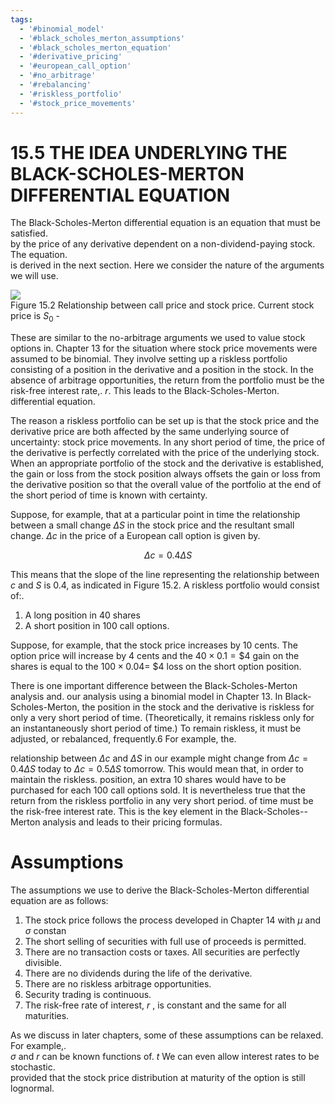 ```yaml
---
tags:
  - '#binomial_model'
  - '#black_scholes_merton_assumptions'
  - '#black_scholes_merton_equation'
  - '#derivative_pricing'
  - '#european_call_option'
  - '#no_arbitrage'
  - '#rebalancing'
  - '#riskless_portfolio'
  - '#stock_price_movements'
---
```

# 15.5 THE IDEA UNDERLYING THE BLACK-SCHOLES-MERTON DIFFERENTIAL EQUATION  

The Black-Scholes-Merton differential equation is an equation that must be satisfied.   
by the price of any derivative dependent on a non-dividend-paying stock. The equation.   
is derived in the next section. Here we consider the nature of the arguments we will use.  

![](images/0276c5487a98bec521c3da68a6041843f9b3d6db416eb51ec7f9953fb93aa80b.jpg)  
Figure 15.2 Relationship between call price and stock price. Current stock price is $S_{0}$ -  

These are similar to the no-arbitrage arguments we used to value stock options in. Chapter 13 for the situation where stock price movements were assumed to be binomial. They involve setting up a riskless portfolio consisting of a position in the derivative and a position in the stock. In the absence of arbitrage opportunities, the return from the portfolio must be the risk-free interest rate,. $r.$ This leads to the Black-Scholes-Merton. differential equation.  

The reason a riskless portfolio can be set up is that the stock price and the derivative price are both affected by the same underlying source of uncertainty: stock price movements. In any short period of time, the price of the derivative is perfectly correlated with the price of the underlying stock. When an appropriate portfolio of the stock and the derivative is established, the gain or loss from the stock position always offsets the gain or loss from the derivative position so that the overall value of the portfolio at the end of the short period of time is known with certainty.  

Suppose, for example, that at a particular point in time the relationship between a small change $\Delta S$ in the stock price and the resultant small change. $\Delta c$ in the price of a European call option is given by.  

$$
\Delta c=0.4\Delta S
$$  

This means that the slope of the line representing the relationship between $c$ and $S$ is 0.4, as indicated in Figure 15.2. A riskless portfolio would consist of:.  

1. A long position in 40 shares   
2. A short position in 100 call options.  

Suppose, for example, that the stock price increases by 10 cents. The option price will increase by 4 cents and the $40\times0.1=\$4$ gain on the shares is equal to the $100\times0.04=$ $\$4$ loss on the short option position.  

There is one important difference between the Black-Scholes-Merton analysis and. our analysis using a binomial model in Chapter 13. In Black-Scholes-Merton, the position in the stock and the derivative is riskless for only a very short period of time. (Theoretically, it remains riskless only for an instantaneously short period of time.) To remain riskless, it must be adjusted, or rebalanced, frequently.6 For example, the.  

relationship between $\Delta c$ and $\Delta S$ in our example might change from $\Delta c=0.4\Delta S$ today to $\Delta c=0.5\Delta S$ tomorrow. This would mean that, in order to maintain the riskless. position, an extra 10 shares would have to be purchased for each 100 call options sold. It is nevertheless true that the return from the riskless portfolio in any very short period. of time must be the risk-free interest rate. This is the key element in the Black-Scholes-- Merton analysis and leads to their pricing formulas.  

# Assumptions  

The assumptions we use to derive the Black-Scholes-Merton differential equation are as follows:  

1. The stock price follows the process developed in Chapter 14 with $\mu$ and $\sigma$ constan   
2. The short selling of securities with full use of proceeds is permitted.   
3. There are no transaction costs or taxes. All securities are perfectly divisible.   
4. There are no dividends during the life of the derivative.   
5. There are no riskless arbitrage opportunities.   
6. Security trading is continuous.   
7. The risk-free rate of interest, $r$ , is constant and the same for all maturities.  

As we discuss in later chapters, some of these assumptions can be relaxed. For example,.   
$\sigma$ and $r$ can be known functions of. $t$ We can even allow interest rates to be stochastic.   
provided that the stock price distribution at maturity of the option is still lognormal.  
